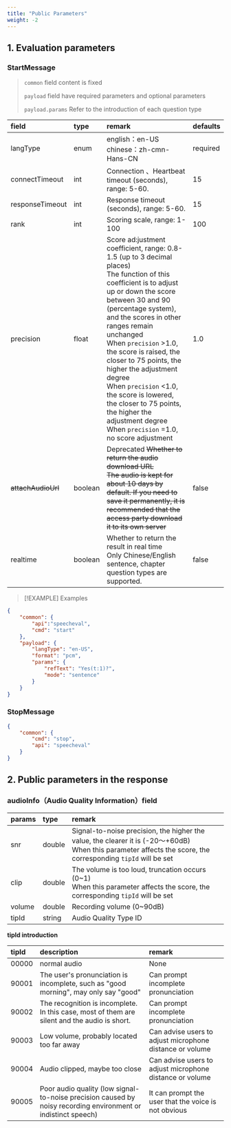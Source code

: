 ```yaml
---
title: "Public Parameters"
weight: -2
---
```



## 1. Evaluation parameters

### StartMessage
> `common` field content is fixed
>
> `payload` field have required parameters and optional parameters
>
> `payload.params` Refer to the introduction of each question type

| field           | type    | remark                                                                                                                                                                                                                                                                                                                                                                                                                                                                                                    | defaults |
| :-------------- | :------ |:----------------------------------------------------------------------------------------------------------------------------------------------------------------------------------------------------------------------------------------------------------------------------------------------------------------------------------------------------------------------------------------------------------------------------------------------------------------------------------------------------------| :------- |
| langType        | enum    | english：en-US<br />chinese：zh-cmn-Hans-CN                                                                                                                                                                                                                                                                                                                                                                                                                                                                 | required | | required |
| connectTimeout  | int     | Connection 、Heartbeat timeout (seconds), range: 5-60.                                                                                                                                                                                                                                                                                                                                                                                                                                                     | 15       |
| responseTimeout | int     | Response timeout (seconds), range: 5-60.                                                                                                                                                                                                                                                                                                                                                                                                                                                                  | 15       |
| rank           | int     | Scoring scale, range: 1-100                                                                                                                                                                                                                                                                                                                                                                                                                                                                               | 100      |
| precision           | float   | Score ad:justment coefficient, range: 0.8-1.5 (up to 3 decimal places)<br/>The function of this coefficient is to adjust up or down the score between 30 and 90 (percentage system), and the scores in other ranges remain unchanged<br/>When `precision` >1.0, the score is raised, the closer to 75 points, the higher the adjustment degree<br/>When `precision` <1.0, the score is lowered, the closer to 75 points, the higher the adjustment degree<br/> When `precision` =1.0, no score adjustment | 1.0      |
| ~~attachAudioUrl~~        | boolean | Deprecated ~~Whether to return the audio download URL<br />The audio is kept for about 10 days by default. If you need to save it permanently, it is recommended that the access party download it to its own server~~                                                                                                                                                                                                                                                                                              | false    |
| realtime        | boolean | Whether to return the result in real time<br>Only Chinese/English sentence, chapter question types are supported.                                                                                                                                                                                                                                                                                                                                                                                         | false    |

> [!EXAMPLE] Examples
>
> 
```json
{
    "common": {
        "api":"speecheval",
        "cmd": "start"
    },
    "payload": {
        "langType": "en-US",
        "format": "pcm",
        "params": {
            "refText": "Yes(t:1)?",
            "mode": "sentence"
        }
    }
}
```

### StopMessage
```json
{
    "common": {
        "cmd": "stop",
        "api": "speecheval"
    }
}

```

## 2. Public parameters in the response
### audioInfo（Audio Quality Information）field

| params  | type    | remark                                                                                                                                                       |
|:--------|:--------|:-------------------------------------------------------------------------------------------------------------------------------------------------------------|
| snr     | double  | Signal-to-noise precision, the higher the value, the clearer it is (-20～+60dB)<br/>When this parameter affects the score, the corresponding `tipId`  will be set |
| clip    | double  | The volume is too loud, truncation occurs (0~1)<br/>When this parameter affects the score, the corresponding `tipId`  will be set                            |
| volume  | double  | Recording volume (0~90dB)                                                                                                                                    |
| tipId   | string  | Audio Quality Type ID                                                                                                                                        |

**tipId introduction**

| tipId  | description                                                                                               | remark                                                    |
|:-------|:----------------------------------------------------------------------------------------------------------|:----------------------------------------------------------|
| 00000  | normal audio                                                                                              | None                                                      |
| 90001  | The user's pronunciation is incomplete, such as "good morning", may only say "good"                       | Can prompt incomplete pronunciation                       |
| 90002  | The recognition is incomplete. In this case, most of them are silent and the audio is short.              | Can prompt incomplete pronunciation                       |
| 90003  | Low volume, probably located too far away                                                                 | Can advise users to adjust microphone distance or volume  |
| 90004  | Audio clipped, maybe too close                                                                            | Can advise users to adjust microphone distance or volume  |
| 90005  | Poor audio quality (low signal-to-noise precision caused by noisy recording environment or indistinct speech) | It can prompt the user that the voice is not obvious      |